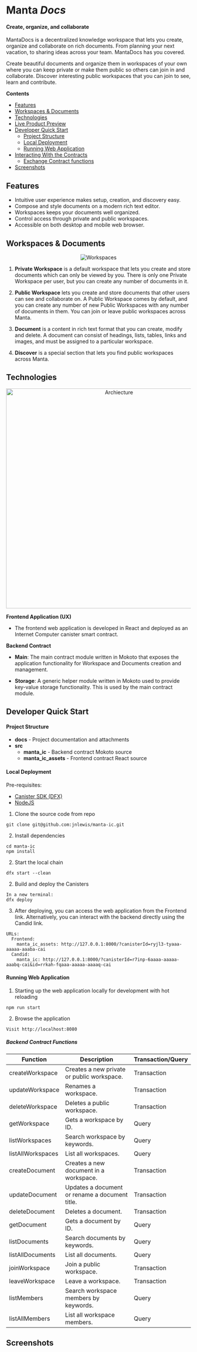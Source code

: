 # Manta *Docs*

#### Create, organize, and collaborate

MantaDocs is a decentralized knowledge workspace that lets you create, organize and collaborate on rich documents. From planning your next vacation, to sharing ideas across your team. MantaDocs has you covered. 

Create beautiful documents and organize them in workspaces of your own where you can keep private or make them public so others can join in and collaborate. Discover interesting public workspaces that you can join to see, learn and contribute.

**Contents**

- [Features](#features)
- [Workspaces & Documents](#workspaces-documents)
- [Technologies](#technologies)
- [Live Product Preview](#live-product-preview)
- [Developer Quick Start](#developer-quick-start)
    - [Project Structure](#project-structure)
    - [Local Deployment](#local-deployment)
    - [Running Web Application](#running-web-application)
- [Interacting With the Contracts](#interacting-with-the-contracts)
    - [Exchange Contract functions](#exchange-contract-functions)
- [Screenshots](#screenshots)

## Features
* Intuitive user experience makes setup, creation, and discovery easy.
* Compose and style documents on a modern rich text editor.
* Workspaces keeps your documents well organized.
* Control access through private and public workspaces.
* Accessible on both desktop and mobile web browser.

## Workspaces & Documents

<p align="center">
    <img src="https://raw.githubusercontent.com/jnlewis/manta-ic/main/docs/workspaces-and-documents.jpg" alt="Workspaces">
</p>

1. **Private Workspace** is a default workspace that lets you create and store documents which can only be viewed by you. There is only one Private Workspace per user, but you can create any number of documents in it.

2. **Public Workspace** lets you create and store documents that other users can see and collaborate on. A Public Workspace comes by default, and you can create any number of new Public Workspaces with any number of documents in them. You can join or leave public workspaces across Manta.

3. **Document** is a content in rich text format that you can create, modify and delete. A document can consist of headings, lists, tables, links and images, and must be assigned to a particular workspace.

3. **Discover** is a special section that lets you find public workspaces across Manta.

## Technologies

<p align="center">
    <img width="600px" src="https://raw.githubusercontent.com/jnlewis/manta-ic/main/docs/architecture.jpg" alt="Archiecture">
</p>

**Frontend Application (UX)**

- The frontend web application is developed in React and deployed as an Internet Computer canister smart contract.

**Backend Contract**

- **Main**: The main contract module written in Mokoto that exposes the application functionality for Workspace and Documents creation and management.

- **Storage**: A generic helper module written in Mokoto used to provide key-value storage functionality. This is used by the main contract module.

## Developer Quick Start

#### Project Structure

- **docs** - Project documentation and attachments
- **src**
    - **manta_ic** - Backend contract Mokoto source
    - **manta_ic_assets** - Frontend contract React source

#### Local Deployment

Pre-requisites: 
- [Canister SDK (DFX)](https://internetcomputer.org/docs/current/developer-docs/quickstart/hello10mins/#dfx)
- [NodeJS](https://internetcomputer.org/docs/current/developer-docs/quickstart/hello10mins/#nodejs)

1. Clone the source code from repo
```
git clone git@github.com:jnlewis/manta-ic.git
```

2. Install dependencies

```
cd manta-ic
npm install
```

2. Start the local chain
```
dfx start --clean
```

2. Build and deploy the Canisters
```
In a new terminal:
dfx deploy
```

3. After deploying, you can access the web application from the Frontend link. Alternatively, you can interact with the backend directly using the Candid link.
```
URLs:
  Frontend:
    manta_ic_assets: http://127.0.0.1:8000/?canisterId=ryjl3-tyaaa-aaaaa-aaaba-cai
  Candid:
    manta_ic: http://127.0.0.1:8000/?canisterId=r7inp-6aaaa-aaaaa-aaabq-cai&id=rrkah-fqaaa-aaaaa-aaaaq-cai
```

#### Running Web Application

1. Starting up the web application locally for development with hot reloading
```
npm run start
```

2. Browse the application
```
Visit http://localhost:8080
```

##### Backend Contract Functions
| Function          | Description                                    | Transaction/Query |
|-------------------|------------------------------------------------|-------------|
| createWorkspace   | Creates a new private or public workspace.     | Transaction |
| updateWorkspace   | Renames a workspace.                           | Transaction |
| deleteWorkspace   | Deletes a public workspace.                    | Transaction |
| getWorkspace      | Gets a workspace by ID.                        | Query       |
| listWorkspaces    | Search workspace by keywords.                  | Query       |
| listAllWorkspaces | List all workspaces.                           | Query       |
| createDocument    | Creates a new document in a workspace.         | Transaction |
| updateDocument    | Updates a document or rename a document title. | Transaction |
| deleteDocument    | Deletes a document.                            | Transaction |
| getDocument       | Gets a document by ID.                         | Query       |
| listDocuments     | Search documents by keywords.                  | Query       |
| listAllDocuments  | List all documents.                            | Query       |
| joinWorkspace     | Join a public workspace.                       | Transaction |
| leaveWorkspace    | Leave a workspace.                             | Transaction |
| listMembers       | Search workspace members by keywords.          | Query       |
| listAllMembers    | List all workspace members.                    | Query       |

## Screenshots

<p align="center">
    <img src="https://raw.githubusercontent.com/jnlewis/manta-ic/main/docs/images/screenshot-intro.png" alt="">
</p>

<p align="center">
    <img src="https://raw.githubusercontent.com/jnlewis/manta-ic/main/docs/images/screenshot-highlight.png" alt="">
</p>

<p align="center">
    <img src="https://raw.githubusercontent.com/jnlewis/manta-ic/main/docs/images/screenshot-usecase.png" alt="">
</p>

<p align="center">
    <img src="https://raw.githubusercontent.com/jnlewis/manta-ic/main/docs/images/screenshot-documents.png" alt="">
</p>

<p align="center">
    <img src="https://raw.githubusercontent.com/jnlewis/manta-ic/main/docs/images/screenshot-workspaces.png" alt="">
</p>

<p align="center">
    <img src="https://raw.githubusercontent.com/jnlewis/manta-ic/main/docs/images/screenshot-devices.png" alt="">
</p>
